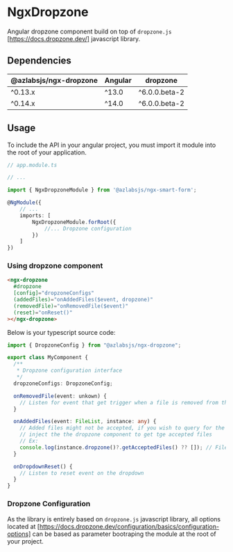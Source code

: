 # NgxDropzone

Angular dropzone component build on top of `dropzone.js` [https://docs.dropzone.dev/] javascript library.

## Dependencies

| @azlabsjs/ngx-dropzone | Angular |      dropzone |
|----------------------- |---------|---------------|
| ^0.13.x                | ^13.0   | ^6.0.0.beta-2 |
| ^0.14.x                | ^14.0   | ^6.0.0.beta-2 |


## Usage

To include the API in your angular project, you must import it module into the root of your application.

```ts
// app.module.ts

// ...

import { NgxDropzoneModule } from '@azlabsjs/ngx-smart-form';

@NgModule({
    // ...
    imports: [
        NgxDropzoneModule.forRoot({
            //... Dropzone configuration
        })
    ]
})
```

### Using dropzone component

```html
<ngx-dropzone
  #dropzone
  [config]="dropzoneConfigs"
  (addedFiles)="onAddedFiles($event, dropzone)"
  (removedFile)="onRemovedFile($event)"
  (reset)="onReset()"
></ngx-dropzone>
```

Below is your typescript source code:

```ts
import { DropzoneConfig } from "@azlabsjs/ngx-dropzone";

export class MyComponent {
  /**
   * Dropzone configuration interface
   */
  dropzoneConfigs: DropzoneConfig;

  onRemovedFile(event: unkown) {
    // Listen for event that get trigger when a file is removed from the dropzone
  }

  onAddedFiles(event: FileList, instance: any) {
    // Added files might not be accepted, if you wish to query for the accepted files
    // inject the the dropzone component to get tge accepted files
    // Ex:
    console.log(instance.dropzone()?.getAcceptedFiles() ?? []); // File[]
  }

  onDropdownReset() {
    // Listen to reset event on the dropdown
  }
}
```

### Dropzone Configuration

As the library is entirely based on `dropzone.js` javascript library, all options located at [https://docs.dropzone.dev/configuration/basics/configuration-options] can be based as parameter bootraping the module at the root of your project.
